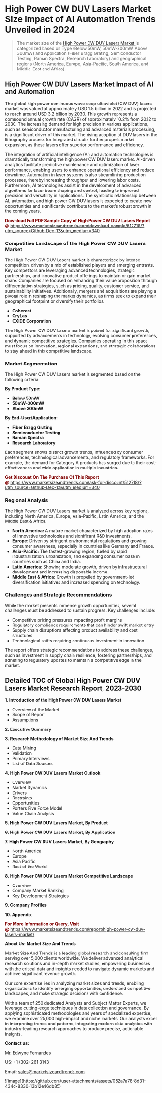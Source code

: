 <H1>High Power CW DUV Lasers Market Size Impact of AI Automation Trends Unveiled in 2024</H1><blockquote><p>The market size of the <a href="https://www.marketsizeandtrends.com/download-sample/512718/?utm_source=Github-Dec-12&amp;utm_medium=340" target="_blank">High Power CW DUV Lasers Market </a>is categorized based on Type (Below 50mW, 50mW-300mW, Above 300mW) and Application (Fiber Bragg Grating, Semiconductor Testing, Raman Spectra, Research Laboratory) and geographical regions (North America, Europe, Asia-Pacific, South America, and Middle-East and Africa).</p></blockquote><p><h2>High Power CW DUV Lasers Market Impact of AI and Automation</h2><p>The global high power continuous wave deep ultraviolet (CW DUV) lasers market was valued at approximately USD 1.5 billion in 2022 and is projected to reach around USD 3.2 billion by 2030. This growth represents a compound annual growth rate (CAGR) of approximately 10.2% from 2022 to 2030. The increasing demand for high precision in various applications, such as semiconductor manufacturing and advanced materials processing, is a significant driver of this market. The rising adoption of DUV lasers in the lithography process for integrated circuits further propels market expansion, as these lasers offer superior performance and efficiency.</p><p>The integration of artificial intelligence (AI) and automation technologies is dramatically transforming the high power CW DUV lasers market. AI-driven analytics facilitate predictive maintenance and optimization of laser performance, enabling users to enhance operational efficiency and reduce downtime. Automation in laser systems is also streamlining production processes, thereby increasing throughput and lowering labor costs. Furthermore, AI technologies assist in the development of advanced algorithms for laser beam shaping and control, leading to improved precision and versatility in applications. The symbiotic relationship between AI, automation, and high power CW DUV lasers is expected to create new opportunities and significantly contribute to the market’s robust growth in the coming years.</p></p><p><strong><span style="color: #800000;">Download Full PDF Sample Copy of High Power CW DUV Lasers Report @</span>&nbsp;</strong><a href="https://www.marketsizeandtrends.com/download-sample/512718/?utm_source=Github-Dec-12&amp;utm_medium=340">https://www.marketsizeandtrends.com/download-sample/512718/?utm_source=Github-Dec-12&amp;utm_medium=340</a></p><h3>Competitive Landscape of the High Power CW DUV Lasers Market</h3><p>The High Power CW DUV Lasers market is characterized by intense competition, driven by a mix of established players and emerging entrants. Key competitors are leveraging advanced technologies, strategic partnerships, and innovative product offerings to maintain or gain market share. Companies are focused on enhancing their value proposition through differentiation strategies, such as pricing, quality, customer service, and sustainability initiatives. Additionally, mergers and acquisitions are playing a pivotal role in reshaping the market dynamics, as firms seek to expand their geographical footprint or diversify their portfolios.</p><p><strong><p><ul><li>Coherent </li><li> CryLas </li><li> OXIDE Corporation</p></li></ul></p></strong></p><p>The High Power CW DUV Lasers market is poised for significant growth, supported by advancements in technology, evolving consumer preferences, and dynamic competitive strategies. Companies operating in this space must focus on innovation, regional expansions, and strategic collaborations to stay ahead in this competitive landscape.</p><h3>Market Segmentation</h3><p>The High Power CW DUV Lasers market is segmented based on the following criteria:</p><p><strong>By Product Type:</strong></p><p><strong><p><ul><li>Below 50mW </li><li> 50mW-300mW </li><li> Above 300mW</p></li></ul></p></strong></p><p><strong>By End-User/Application:</strong></p><p><strong><p><ul><li>Fiber Bragg Grating </li><li> Semiconductor Testing </li><li> Raman Spectra </li><li> Research Laboratory</p></li></ul></p></strong></p><p>Each segment shows distinct growth trends, influenced by consumer preferences, technological advancements, and regulatory frameworks. For example, the demand for Category A products has surged due to their cost-effectiveness and wide application in multiple industries.</p><p><strong><span style="color: #800000;">Get Discount On The Purchase Of This Report @&nbsp;</span></strong><a href="https://www.marketsizeandtrends.com/ask-for-discount/512718/?utm_source=Github-Dec-12&amp;utm_medium=340">https://www.marketsizeandtrends.com/ask-for-discount/512718/?utm_source=Github-Dec-12&amp;utm_medium=340</a></p><h3>Regional Analysis</h3><p>The High Power CW DUV Lasers market is analyzed across key regions, including North America, Europe, Asia-Pacific, Latin America, and the Middle East &amp; Africa.</p><ul><li><strong>North America:</strong> A mature market characterized by high adoption rates of innovative technologies and significant R&amp;D investments.</li><li><strong>Europe:</strong> Driven by stringent environmental regulations and growing consumer awareness, especially in countries like Germany and France.</li><li><strong>Asia-Pacific:</strong> The fastest-growing region, fueled by rapid industrialization, urbanization, and expanding consumer base in countries such as China and India.</li><li><strong>Latin America:</strong> Showing moderate growth, driven by infrastructural development and increasing disposable income.</li><li><strong>Middle East &amp; Africa:</strong> Growth is propelled by government-led diversification initiatives and increased spending on technology.</li></ul><h3>Challenges and Strategic Recommendations</h3><p>While the market presents immense growth opportunities, several challenges must be addressed to sustain progress. Key challenges include:</p><ul><li>Competitive pricing pressures impacting profit margins</li><li>Regulatory compliance requirements that can hinder swift market entry</li><li>Supply chain disruptions affecting product availability and cost structures</li><li>Technological shifts requiring continuous investment in innovation</li></ul><p>The report offers strategic recommendations to address these challenges, such as investment in supply chain resilience, fostering partnerships, and adhering to regulatory updates to maintain a competitive edge in the market.</p><h2>Detailed TOC of Global High Power CW DUV Lasers Market Research Report, 2023-2030</h2><p><strong>1. Introduction of the High Power CW DUV Lasers Market</strong></p><ul><li>Overview of the Market</li><li>Scope of Report</li><li>Assumptions&nbsp;</li></ul><p><strong>2. Executive Summary</strong></p><p><strong>3. Research Methodology of <strong>Market Size And Trends</strong></strong></p><ul><li>Data Mining</li><li>Validation</li><li>Primary Interviews</li><li>List of Data Sources&nbsp;</li></ul><p><strong>4. High Power CW DUV Lasers Market Outlook</strong></p><ul><li>Overview</li><li>Market Dynamics</li><li>Drivers</li><li>Restraints</li><li>Opportunities</li><li>Porters Five Force Model</li><li>Value Chain Analysis&nbsp;</li></ul><p><strong>5. High Power CW DUV Lasers Market, By Product</strong></p><p><strong>6. High Power CW DUV Lasers Market, By Application</strong></p><p><strong>7. High Power CW DUV Lasers Market, By Geography</strong></p><ul><li>North America</li><li>Europe</li><li>Asia Pacific</li><li>Rest of the World&nbsp;</li></ul><p><strong>8. High Power CW DUV Lasers Market Competitive Landscape</strong></p><ul><li>Overview</li><li>Company Market Ranking</li><li>Key Development Strategies&nbsp;</li></ul><p><strong>9. Company Profiles</strong></p><p><strong>10. Appendix</strong></p><p><strong><span style="color: #800000;">For More Information or Query, Visit @&nbsp;</span></strong><a href="https://www.marketsizeandtrends.com/report/high-power-cw-duv-lasers-market/">https://www.marketsizeandtrends.com/report/high-power-cw-duv-lasers-market/</a></p><p></p><p><strong>About Us:&nbsp;Market Size And Trends</strong></p><p>Market Size And Trends&nbsp;is a leading global research and consulting firm serving over 5,000 clients worldwide. We deliver advanced analytical research solutions and in-depth market studies, empowering businesses with the critical data and insights needed to navigate dynamic markets and achieve significant revenue growth.</p><p>Our core expertise lies in analyzing market sizes and trends, enabling organizations to identify emerging opportunities, understand competitive landscapes, and make strategic decisions with confidence.</p><p>With a team of 250 dedicated Analysts and Subject Matter Experts, we leverage cutting-edge techniques in data collection and governance. By applying sophisticated methodologies and years of specialized expertise, we examine over 25,000 high-impact and niche markets. Our analysts excel in interpreting trends and patterns, integrating modern data analytics with industry-leading research approaches to produce precise, actionable insights.</p><p><strong>Contact us:</strong></p><p>Mr. Edwyne Fernandes</p><p>US: +1 (302) 261 3143</p><p>Email: <a href="mailto:sales@marketsizeandtrends.com">sales@marketsizeandtrends.com</a>&nbsp;</p>
![image](https://github.com/user-attachments/assets/052a7a78-8d31-434d-8330-13b12e46db85)
